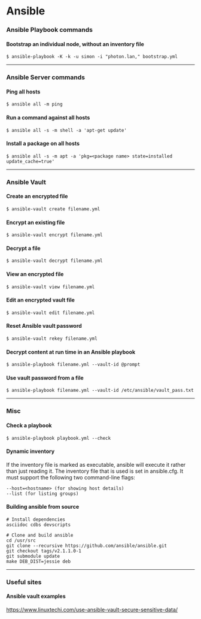 # Ansible

### Ansible Playbook commands

#### Bootstrap an individual node, without an inventory file

`$ ansible-playbook -K -k -u simon -i "photon.lan," bootstrap.yml`

---

### Ansible Server commands

#### Ping all hosts

  `$ ansible all -m ping`

#### Run a command against all hosts

  `$ ansible all -s -m shell -a 'apt-get update'`

#### Install a package on all hosts

  `$ ansible all -s -m apt -a 'pkg=<package name> state=installed update_cache=true'`

---

### Ansible Vault

#### Create an encrypted file

  `$ ansible-vault create filename.yml`

#### Encrypt an existing file

  `$ ansible-vault encrypt filename.yml`

#### Decrypt a file

  `$ ansible-vault decrypt filename.yml`

#### View an encrypted file

  `$ ansible-vault view filename.yml`

#### Edit an encrypted vault file

  `$ ansible-vault edit filename.yml`

#### Reset Ansible vault password

  `$ ansible-vault rekey filename.yml`

#### Decrypt content at run time in an Ansible playbook

  `$ ansible-playbook filename.yml --vault-id @prompt`

#### Use vault password from a file

  `$ ansible-playbook filename.yml --vault-id /etc/ansible/vault_pass.txt`

---

### Misc

#### Check a playbook

  `$ ansible-playbook playbook.yml --check`

#### Dynamic inventory

If the inventory file is marked as executable, ansible will execute it rather than just reading it. The inventory file that is used is set in ansible.cfg. It must support the following two command-line flags:

    --host=<hostname> (for showing host details)
    --list (for listing groups)

#### Building ansible from source

    # Install dependencies
    asciidoc cdbs devscripts

    # Clone and build ansible
    cd /usr/src
    git clone --recursive https://github.com/ansible/ansible.git
    git checkout tags/v2.1.1.0-1
    git submodule update
    make DEB_DIST=jessie deb

---

### Useful sites

#### Ansible vault examples

<https://www.linuxtechi.com/use-ansible-vault-secure-sensitive-data/>
